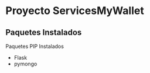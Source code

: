 Proyecto ServicesMyWallet
=====

Paquetes Instalados
----
Paquetes PIP Instalados

+ Flask
+ pymongo

